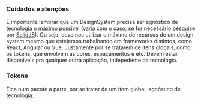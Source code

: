### Cuidados e atenções

É importante lembrar que um DesignSystem precisa ser agnóstico de tecnologia o <ins>máximo possível</ins> (varia com o caso, se for necessário pesquise por [SolidJS](https://www.solidjs.com/)).
Ou seja, devemos utilizar o máximo de recursos de um design system mesmo que estejamos trabalhando em frameworks distintos, como React, Angular ou Vue. 
Justamente por se tratarem de itens globais, como os tokens, que envolvem as cores, espaçamentos e etc. Devem estar disponíveis pra qualquer outra aplicação, indepedente da tecnologia.

### Tokens
Fica num pacote a parte, por se tratar de um item global, agnóstico de tecnologia.

